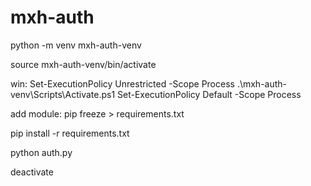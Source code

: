 # mxh-auth

python -m venv mxh-auth-venv


source mxh-auth-venv/bin/activate

win:
Set-ExecutionPolicy Unrestricted -Scope Process
.\mxh-auth-venv\Scripts\Activate.ps1
Set-ExecutionPolicy Default -Scope Process

add module: pip freeze > requirements.txt 

pip install -r requirements.txt

python auth.py 

deactivate